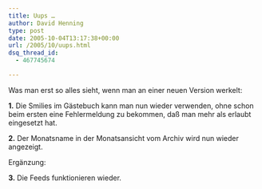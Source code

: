 ```yaml
---
title: Uups …
author: David Henning
type: post
date: 2005-10-04T13:17:38+00:00
url: /2005/10/uups.html
dsq_thread_id:
  - 467745674

---
```

Was man erst so alles sieht, wenn man an einer neuen Version werkelt:

**1.** Die Smilies im Gästebuch kann man nun wieder verwenden, ohne schon beim ersten eine Fehlermeldung zu bekommen, daß man mehr als erlaubt eingesetzt hat.

**2.** Der Monatsname in der Monatsansicht vom Archiv wird nun wieder angezeigt.

Ergänzung:
  
**3.** Die Feeds funktionieren wieder.